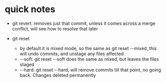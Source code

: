 # quick notes

- git revert: removes just that commit, unless it comes across a merge conflict, will see how to resolve that later

- git reset
  - by default it is mixed mode, so the same as git reset --mixed, this will undo commits, and unstage any files affected
  - --soft: git reset --soft does the same as mixed, but leaves the files staged
  - --hard: git reset --hard, will remove commits till that point, no going back.  Changes deleted permanently
  